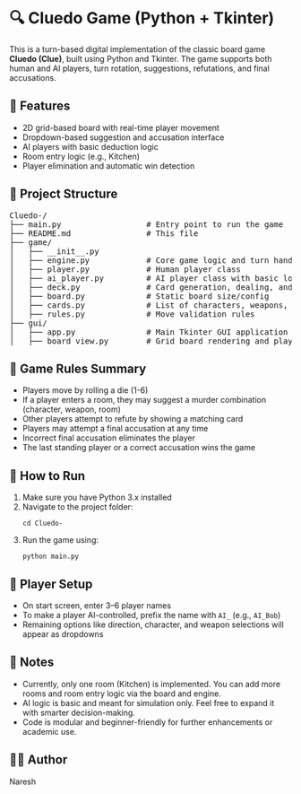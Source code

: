 <!DOCTYPE html>
<html>
<head>
  <meta charset="UTF-8">
  <title>Cluedo Game - README</title>
</head>
<body>

<h1>🔍 Cluedo Game (Python + Tkinter)</h1>

<p>
  This is a turn-based digital implementation of the classic board game <strong>Cluedo (Clue)</strong>, built using Python and Tkinter. The game supports both human and AI players, turn rotation, suggestions, refutations, and final accusations.
</p>

<h2>🎯 Features</h2>
<ul>
  <li>2D grid-based board with real-time player movement</li>
  <li>Dropdown-based suggestion and accusation interface</li>
  <li>AI players with basic deduction logic</li>
  <li>Room entry logic (e.g., Kitchen)</li>
  <li>Player elimination and automatic win detection</li>
</ul>

<h2>📁 Project Structure</h2>
<pre>
Cluedo-/
├── main.py                  # Entry point to run the game
├── README.md                # This file
├── game/
│   ├── __init__.py
│   ├── engine.py            # Core game logic and turn handling
│   ├── player.py            # Human player class
│   ├── ai_player.py         # AI player class with basic logic
│   ├── deck.py              # Card generation, dealing, and solution creation
│   ├── board.py             # Static board size/config
│   ├── cards.py             # List of characters, weapons, and rooms
│   ├── rules.py             # Move validation rules
├── gui/
│   ├── app.py               # Main Tkinter GUI application
│   ├── board_view.py        # Grid board rendering and player drawing
</pre>

<h2>🧠 Game Rules Summary</h2>
<ul>
  <li>Players move by rolling a die (1-6)</li>
  <li>If a player enters a room, they may suggest a murder combination (character, weapon, room)</li>
  <li>Other players attempt to refute by showing a matching card</li>
  <li>Players may attempt a final accusation at any time</li>
  <li>Incorrect final accusation eliminates the player</li>
  <li>The last standing player or a correct accusation wins the game</li>
</ul>

<h2>🚀 How to Run</h2>

<ol>
  <li>Make sure you have Python 3.x installed</li>
  <li>Navigate to the project folder:</li>
  <pre><code>cd Cluedo-</code></pre>
  <li>Run the game using:</li>
  <pre><code>python main.py</code></pre>
</ol>

<h2>👥 Player Setup</h2>
<ul>
  <li>On start screen, enter 3–6 player names</li>
  <li>To make a player AI-controlled, prefix the name with <code>AI_</code> (e.g., <code>AI_Bob</code>)</li>
  <li>Remaining options like direction, character, and weapon selections will appear as dropdowns</li>
</ul>

<h2>📌 Notes</h2>
<ul>
  <li>Currently, only one room (Kitchen) is implemented. You can add more rooms and room entry logic via the board and engine.</li>
  <li>AI logic is basic and meant for simulation only. Feel free to expand it with smarter decision-making.</li>
  <li>Code is modular and beginner-friendly for further enhancements or academic use.</li>
</ul>


<h2>👨‍💻 Author</h2>
<p>Naresh</p>

</body>
</html>
